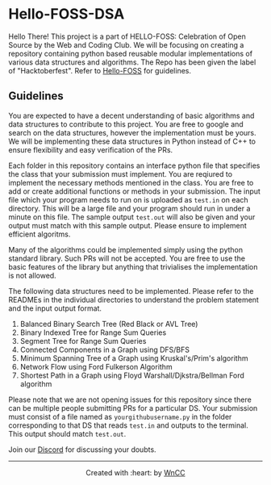 # Hello-FOSS-DSA

Hello There!
This project is a part of HELLO-FOSS: Celebration of Open Source by the Web and Coding Club. We will be focusing on creating a repository containing python based reusable modular implementations of various data structures and algorithms. The Repo has been given the label of "Hacktoberfest". Refer to [Hello-FOSS](https://github.com/wncc/Hello-FOSS) for guidelines.

## Guidelines

You are expected to have a decent understanding of basic algorithms and data structures to contribute to this project. You are free to google and search on the data structures, however the implementation must be yours. We will be implementing these data structures in Python instead of C++ to ensure flexibility and easy verification of the PRs. 

Each folder in this repository contains an interface python file that specifies the class that your submission must implement. You are reqiured to implement the necessary methods mentioned in the class. You are free to add or create additional functions or methods in your submission. The input file which your program needs to run on is uploaded as `test.in` on each directory. This will be a large file and your program should run in under a minute on this file. The sample output `test.out` will also be given and your output must match with this sample output. Please ensure to implement efficient algoritms.

Many of the algorithms could be implemented simply using the python standard library. Such PRs will not be accepted. You are free to use the basic features of the library but anything that trivialises the implementation is not allowed. 

The following data structures need to be implemented. Please refer to the READMEs in the individual directories to understand the problem statement and the input output format.

1. Balanced Binary Search Tree (Red Black or AVL Tree)
2. Binary Indexed Tree for Range Sum Queries
3. Segment Tree for Range Sum Queries
3. Connected Components in a Graph using DFS/BFS
4. Minimum Spanning Tree of a Graph using Kruskal's/Prim's algorithm
5. Network Flow using Ford Fulkerson Algorithm
6. Shortest Path in a Graph using Floyd Warshall/Djkstra/Bellman Ford algorithm


Please note that we are not opening issues for this repository since there can be multiple people submitting PRs for a particular DS. Your submission must consist of a file named as `yourgithubusername.py` in the folder corresponding to that DS that reads `test.in` and outputs to the terminal. This output should match `test.out`.

Join our [Discord](https://discord.com/invite/mzhyrvS) for discussing your doubts.
***

<p align="center">Created with :heart: by <a href="https://www.wncc-iitb.org/">WnCC</a></p>
